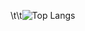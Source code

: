 \t\t![Top Langs](https://github-readme-stats.vercel.app/api/top-langs/?username=Georgios-Mpalanos&size_weight=0.5&count_weight=0.5)

